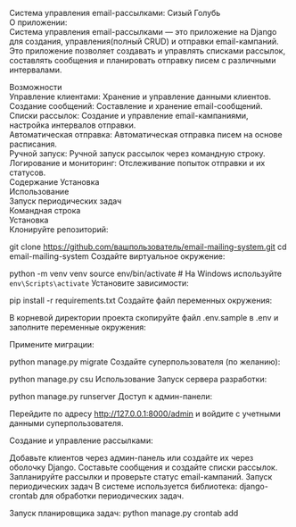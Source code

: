Система управления email-рассылками: Cизый Голубь   
О приложении:        
Система управления email-рассылками — это приложение на Django для создания, управления(полный CRUD) и отправки email-кампаний. Это приложение позволяет создавать и управлять списками рассылок, составлять сообщения и планировать отправку писем с различными интервалами.

Возможности   
Управление клиентами: Хранение и управление данными клиентов.  
Создание сообщений: Составление и хранение email-сообщений.   
Списки рассылок: Создание и управление email-кампаниями, настройка интервалов отправки.   
Автоматическая отправка: Автоматическая отправка писем на основе расписания.   
Ручной запуск: Ручной запуск рассылок через командную строку.   
Логирование и мониторинг: Отслеживание попыток отправки и их статусов.   
Содержание
Установка  
Использование  
Запуск периодических задач  
Командная строка  
Установка   
Клонируйте репозиторий:    

git clone https://github.com/вашпользователь/email-mailing-system.git
cd email-mailing-system
Создайте виртуальное окружение:

python -m venv venv
source env/bin/activate   # На Windows используйте `env\Scripts\activate`
Установите зависимости:

pip install -r requirements.txt
Создайте файл переменных окружения:

В корневой директории проекта скопируйте файл .env.sample в .env и заполните переменные окружения:

Примените миграции:

python manage.py migrate
Создайте суперпользователя (по желанию):

python manage.py csu
Использование
Запуск сервера разработки:

python manage.py runserver
Доступ к админ-панели:

Перейдите по адресу http://127.0.0.1:8000/admin и войдите с учетными данными суперпользователя.

Создание и управление рассылками:

Добавьте клиентов через админ-панель или создайте их через оболочку Django.
Составьте сообщения и создайте списки рассылок.
Запланируйте рассылки и проверьте статус email-кампаний.
Запуск периодических задач
В системе используется библиотека: django-crontab  для обработки периодических задач.

Запуск планировщика задач:
python manage.py crontab add

